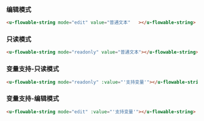 ### 编辑模式

``` html
<u-flowable-string mode="edit" value="普通文本"   ></u-flowable-string>
```

### 只读模式

``` html
<u-flowable-string mode="readonly" value="普通文本"></u-flowable-string>
```

### 变量支持-只读模式

``` html
<u-flowable-string mode="readonly" :value="'支持变量'"></u-flowable-string>
```

### 变量支持-编辑模式

``` html
<u-flowable-string mode="edit" :value="'支持变量'"></u-flowable-string>
```
